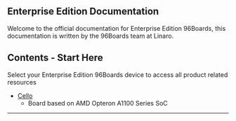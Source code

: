 ## Enterprise Edition Documentation

Welcome to the official documentation for Enterprise Edition 96Boards, this documentation is written by the 96Boards team at Linaro.

## Contents - Start Here

Select your Enterprise Edition 96Boards device to access all product related resources

- [Cello](Cello/README.md)
   - Board based on AMD Opteron A1100 Series SoC

***
